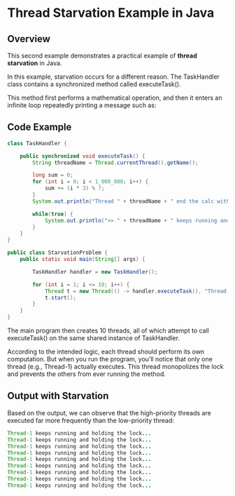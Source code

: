 # Thread Starvation Example in Java

## Overview

This second example demonstrates a practical example of **thread starvation** in Java.

In this example, starvation occurs for a different reason. The TaskHandler class contains a synchronized method called executeTask(). 

This method first performs a mathematical operation, and then it enters an infinite loop repeatedly printing a message such as:

## Code Example

```java
class TaskHandler {

    public synchronized void executeTask() {
        String threadName = Thread.currentThread().getName();

        long sum = 0;
        for (int i = 0; i < 1_000_000; i++) {
            sum += (i * 3) % 7;
        }
        System.out.println("Thread " + threadName + " end the calc with the result: " + sum);

        while(true) {
            System.out.println(">> " + threadName + " keeps running and holding the lock...");
        }
    }
}

public class StarvationProblem {
    public static void main(String[] args) {

        TaskHandler handler = new TaskHandler();

        for (int i = 1; i <= 10; i++) {
            Thread t = new Thread(() -> handler.executeTask(), "Thread-" + i);
            t.start();
        }
    }
}
```

The main program then creates 10 threads, all of which attempt to call executeTask() on the same shared instance of TaskHandler.

According to the intended logic, each thread should perform its own computation. But when you run the program, you’ll notice that only one thread (e.g., Thread-1) actually executes. This thread monopolizes the lock and prevents the others from ever running the method.


## Output with Starvation

Based on the output, we can observe that the high-priority threads are executed far more frequently than the low-priority thread:

```java
Thread-1 keeps running and holding the lock...
Thread-1 keeps running and holding the lock...
Thread-1 keeps running and holding the lock...
Thread-1 keeps running and holding the lock...
Thread-1 keeps running and holding the lock...
Thread-1 keeps running and holding the lock...
Thread-1 keeps running and holding the lock...
Thread-1 keeps running and holding the lock...
Thread-1 keeps running and holding the lock...
```